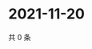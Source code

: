 # 2021-11-20

共 0 条

<!-- BEGIN WEIBO -->
<!-- 最后更新时间 Sat Nov 20 2021 00:17:02 GMT+0800 (China Standard Time) -->

<!-- END WEIBO -->
